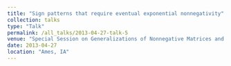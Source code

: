 ```yaml
---
title: "Sign patterns that require eventual exponential nonnegativity"
collection: talks
type: "Talk"
permalink: /all_talks/2013-04-27-talk-5
venue: "Special Session on Generalizations of Nonnegative Matrices and Their Sign Patterns, AMS Central Section Meeting"
date: 2013-04-27
location: "Ames, IA"
---
```


